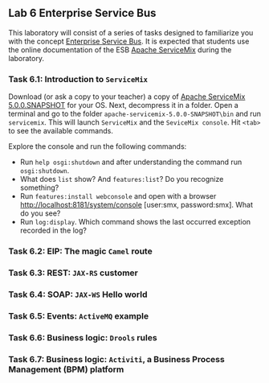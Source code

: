 ## Lab 6 Enterprise Service Bus

This laboratory will consist of a series of tasks designed to familiarize you with the concept 
[Enterprise Service Bus](http://en.wikipedia.org/wiki/Enterprise_service_bus). It is expected that 
students use the online documentation of the ESB [Apache ServiceMix](http://servicemix.apache.org/) 
during the laboratory.

### Task 6.1: Introduction to `ServiceMix`

Download (or ask a copy to your teacher) a copy of [Apache ServiceMix 5.0.0.SNAPSHOT](http://servicemix.apache.org/downloads/servicemix-5.0.0.html) for your OS. Next, decompress it in a folder. Open a terminal and go to the folder `apache-servicemix-5.0.0-SNAPSHOT\bin` and run `servicemix`. This will launch `ServiceMix` and the `SeviceMix console`. Hit `<tab>` to see the available commands.  

Explore the console and run the following commands:
* Run `help osgi:shutdown` and after understanding the command run `osgi:shutdown`.
* What does `list` show? And `features:list`? Do you recognize something? 
* Run `features:install webconsole` and open with a browser [http://localhost:8181/system/console]( http://localhost:8181/system/console) [user:smx, password:smx]. What do you see?
* Run `log:display`. Which command shows the last occurred exception recorded in the log?

### Task 6.2: EIP: The magic `Camel` route

### Task 6.3: REST: `JAX-RS` customer

### Task 6.4: SOAP: `JAX-WS` Hello world

### Task 6.5: Events: `ActiveMQ` example

### Task 6.6: Business logic: `Drools` rules  

### Task 6.7: Business logic: `Activiti`, a Business Process Management (BPM) platform  
